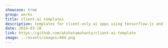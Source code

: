 ```yaml
---
showcase: true
group: works
title: client-ai templates
description: templates for client-only ai apps using tensorflow-js and tensorflow-lite
date: 2019-03-18
link: https://github.com/akshatamohanty/client-ai-template
image: ../assets/images/404.png
---
```


